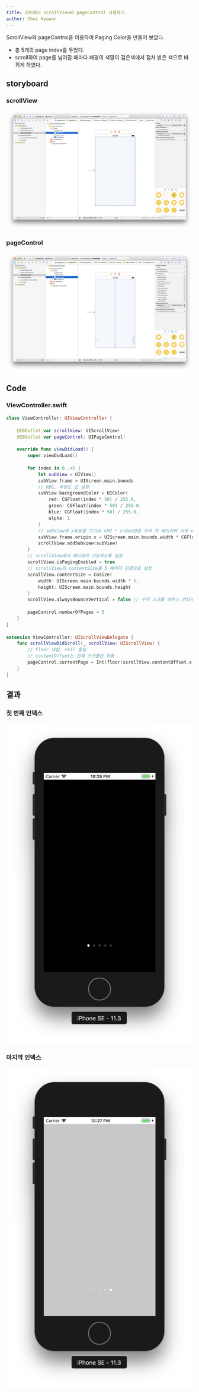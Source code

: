 ```yaml
---
title: iOS에서 ScrollView와 pageControl 사용하기
author: Choi Hyowon
---
```

ScrollView와 pageControl을 이용하여 Paging Color을 만들어 보았다.
* 총 5개의 page index를 두었다.
* scroll하여 page를 넘어갈 때마다 배경의 색깔이 검은색에서 점차 밝은 색으로 바뀌게 하였다.

## storyboard

### scrollView
![Image](/images/pagingColor_scrollView.png)

### pageControl
![Image](/images/pagingColor_pageControl.png)

## Code

### ViewController.swift
```swift
class ViewController: UIViewController {
    
    @IBOutlet var scrollView: UIScrollView!
    @IBOutlet var pageControl: UIPageControl!
    
    override func viewDidLoad() {
        super.viewDidLoad()
        
        for index in 0..<5 {
            let subView = UIView()
            subView.frame = UIScreen.main.bounds
            // RBG, 투명도 값 설정
            subView.backgroundColor = UIColor( 
                red: CGFloat(index * 50) / 255.0,
                green: CGFloat(index * 50) / 255.0,
                blue: CGFloat(index * 50) / 255.0,
                alpha: 1
            )
            // subView의 x좌표를 기기의 너비 * index만큼 주어 각 페이지의 시작 x좌표를 설정
            subView.frame.origin.x = UIScreen.main.bounds.width * CGFloat(index)
            scrollView.addSubview(subView)
        }
        // scrollView에서 페이징이 가능하도록 설정
        scrollView.isPagingEnabled = true
        // scrollView의 contentSize를 5 페이지 만큼으로 설정
        scrollView.contentSize = CGSize(
            width: UIScreen.main.bounds.width * 5,
            height: UIScreen.main.bounds.height
        )
        scrollView.alwaysBounceVertical = false // 수직 스크롤 바운스 안되게 설정
        
        pageControl.numberOfPages = 5
    }
}

extension ViewController: UIScrollViewDelegate {
    func scrollViewDidScroll(_ scrollView: UIScrollView) {
        // floor 내림, ceil 올림
        // contentOffset는 현재 스크롤된 좌표
        pageControl.currentPage = Int(floor(scrollView.contentOffset.x / UIScreen.main.bounds.width))
    }
}
```

## 결과
### 첫 번째 인덱스
![Image](/images/pagingColor_result_firstIndex.png)
### 마지막 인덱스
![Image](/images/pagingColor_result_lastIndex.png)